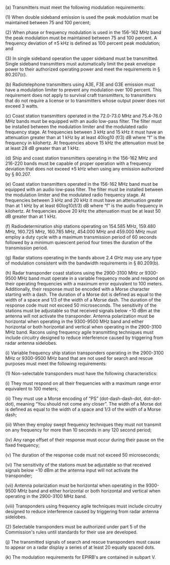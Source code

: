 (a) Transmitters must meet the following modulation requirements:

(1) When double sideband emission is used the peak modulation must be maintained between 75 and 100 percent;

(2) When phase or frequency modulation is used in the 156-162 MHz band the peak modulation must be maintained between 75 and 100 percent. A frequency deviation of ±5 kHz is defined as 100 percent peak modulation; and

(3) In single sideband operation the upper sideband must be transmitted. Single sideband transmitters must automatically limit the peak envelope power to their authorized operating power and meet the requirements in § 80.207(c).

(b) Radiotelephone transmitters using A3E, F3E and G3E emission must have a modulation limiter to prevent any modulation over 100 percent. This requirement does not apply to survival craft transmitters, to transmitters that do not require a license or to transmitters whose output power does not exceed 3 watts.

(c) Coast station transmitters operated in the 72.0-73.0 MHz and 75.4-76.0 MHz bands must be equipped with an audio low-pass filter. The filter must be installed between the modulation limiter and the modulated radio frequency stage. At frequencies between 3 kHz and 15 kHz it must have an attenuation greater than at 1 kHz by at least 40log10 (f/3) dB where “f” is the frequency in kilohertz. At frequencies above 15 kHz the attenuation must be at least 28 dB greater than at 1 kHz.

(d) Ship and coast station transmitters operating in the 156-162 MHz and 216-220 bands must be capable of proper operation with a frequency deviation that does not exceed ±5 kHz when using any emission authorized by § 80.207.

(e) Coast station transmitters operated in the 156-162 MHz band must be equipped with an audio low-pass filter. The filter must be installed between the modulation limiter and the modulated radio frequency stage. At frequencies between 3 kHz and 20 kHz it must have an attenuation greater than at 1 kHz by at least 60log10(f/3) dB where “f” is the audio frequency in kilohertz. At frequencies above 20 kHz the attenuation must be at least 50 dB greater than at 1 kHz.

(f) Radiodetermination ship stations operating on 154.585 MHz, 159.480 MHz, 160.725 MHz, 160.785 MHz, 454.000 MHz and 459.000 MHz must employ a duty cycle with a maximum transmission period of 60 seconds followed by a minimum quiescent period four times the duration of the transmission period.

(g) Radar stations operating in the bands above 2.4 GHz may use any type of modulation consistent with the bandwidth requirements in § 80.209(b).

(h) Radar transponder coast stations using the 2900-3100 MHz or 9300-9500 MHz band must operate in a variable frequency mode and respond on their operating frequencies with a maximum error equivalent to 100 meters. Additionally, their response must be encoded with a Morse character starting with a dash. The duration of a Morse dot is defined as equal to the width of a space and 1/3 of the width of a Morse dash. The duration of the response code must not exceed 50 microseconds. The sensitivity of the stations must be adjustable so that received signals below −10 dBm at the antenna will not activate the transponder. Antenna polarization must be horizontal when operating in the 9300-9500 MHz band and either horizontal or both horizontal and vertical when operating in the 2900-3100 MHz band. Racons using frequency agile transmitting techniques must include circuitry designed to reduce interference caused by triggering from radar antenna sidelobes.

(i) Variable frequency ship station transponders operating in the 2900-3100 MHz or 9300-9500 MHz band that are not used for search and rescue purposes must meet the following requirements:

(1) Non-selectable transponders must have the following characteristics:
              

(i) They must respond on all their frequencies with a maximum range error equivalent to 100 meters;

(ii) They must use a Morse encoding of “PS” (dot-dash-dash-dot, dot-dot-dot), meaning “You should not come any closer”. The width of a Morse dot is defined as equal to the width of a space and 1/3 of the width of a Morse dash;

(iii) When they employ swept frequency techniques they must not transmit on any frequency for more than 10 seconds in any 120 second period;

(iv) Any range offset of their response must occur during their pause on the fixed frequency;

(v) The duration of the response code must not exceed 50 microseconds;

(vi) The sensitivity of the stations must be adjustable so that received signals below −10 dBm at the antenna input will not activate the transponder;

(vii) Antenna polarization must be horizontal when operating in the 9300-9500 MHz band and either horizontal or both horizontal and vertical when operating in the 2900-3100 MHz band.

(viii) Transponders using frequency agile techniques must include circuitry designed to reduce interference caused by triggering from radar antenna sidelobes.

(2) Selectable transponders must be authorized under part 5 of the Commission's rules until standards for their use are developed.

(j) The transmitted signals of search and rescue transponders must cause to appear on a radar display a series of at least 20 equally spaced dots.

(k) The modulation requirements for EPIRB's are contained in subpart V.


